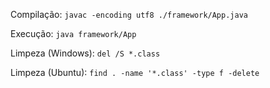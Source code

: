 Compilação: `javac -encoding utf8 ./framework/App.java`

Execução: `java framework/App`

Limpeza (Windows): `del /S *.class`

Limpeza (Ubuntu): `find . -name '*.class' -type f -delete`
